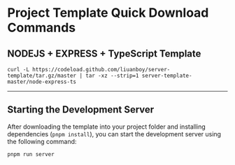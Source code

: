 # Project Template Quick Download Commands

## NODEJS + EXPRESS + TypeScript Template

```
curl -L https://codeload.github.com/liuanboy/server-template/tar.gz/master | tar -xz --strip=1 server-template-master/node-express-ts
```

---

## Starting the Development Server

After downloading the template into your project folder and installing dependencies (`pnpm install`), you can start the development server using the following command:

```
pnpm run server
```